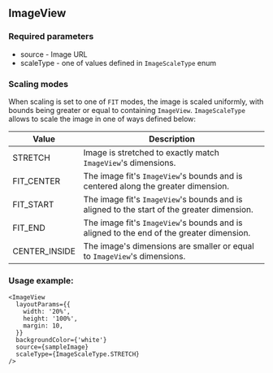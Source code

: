 ## ImageView

### Required parameters
* source - Image URL
* scaleType - one of values defined in `ImageScaleType` enum

### Scaling modes

When scaling is set to one of `FIT` modes, the image is scaled uniformly, with bounds being greater or equal to containing `ImageView`. `ImageScaleType` allows to scale the image in one of ways defined below:

| Value | Description |
| --- | --- |
| STRETCH | Image is stretched to exactly match `ImageView`'s dimensions. |
| FIT_CENTER | The image fit's `ImageView`'s bounds and is centered along the greater dimension. |
| FIT_START | The image fit's `ImageView`'s bounds and is aligned to the start of the greater dimension. |
| FIT_END | The image fit's `ImageView`'s bounds and is aligned to the end of the greater dimension. |
| CENTER_INSIDE | The image's dimensions are smaller or equal to `ImageView`'s dimensions. |

### Usage example:

```tsx
<ImageView
  layoutParams={{
    width: '20%',
    height: '100%',
    margin: 10,
  }}
  backgroundColor={'white'}
  source={sampleImage}
  scaleType={ImageScaleType.STRETCH}
/>
```
